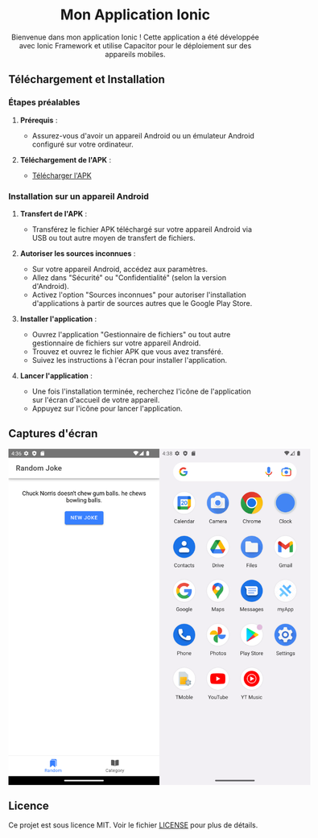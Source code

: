 <!-- Titre de l'Application -->
<h1 align="center">Mon Application Ionic</h1>

<!-- Description de l'Application -->
<p align="center">Bienvenue dans mon application Ionic ! Cette application a été développée avec Ionic Framework et utilise Capacitor pour le déploiement sur des appareils mobiles.</p>

<!-- Téléchargement et Installation -->
## Téléchargement et Installation

### Étapes préalables

1. **Prérequis** :
   - Assurez-vous d'avoir un appareil Android ou un émulateur Android configuré sur votre ordinateur.

2. **Téléchargement de l'APK** :
   - [Télécharger l'APK](https://drive.google.com/file/d/12YJliLa1S5dvbPcwG-O17lkenFx98Vfw/view?usp=drive_link)

### Installation sur un appareil Android

1. **Transfert de l'APK** :
   - Transférez le fichier APK téléchargé sur votre appareil Android via USB ou tout autre moyen de transfert de fichiers.

2. **Autoriser les sources inconnues** :
   - Sur votre appareil Android, accédez aux paramètres.
   - Allez dans "Sécurité" ou "Confidentialité" (selon la version d'Android).
   - Activez l'option "Sources inconnues" pour autoriser l'installation d'applications à partir de sources autres que le Google Play Store.

3. **Installer l'application** :
   - Ouvrez l'application "Gestionnaire de fichiers" ou tout autre gestionnaire de fichiers sur votre appareil Android.
   - Trouvez et ouvrez le fichier APK que vous avez transféré.
   - Suivez les instructions à l'écran pour installer l'application.

4. **Lancer l'application** :
   - Une fois l'installation terminée, recherchez l'icône de l'application sur l'écran d'accueil de votre appareil.
   - Appuyez sur l'icône pour lancer l'application.

<!-- Captures d'écran de l'Application -->
## Captures d'écran
<div style="display: flex; justify-content: space-between;">
<img src="screenshots/Screenshot1.png" alt="Capture d'écran 1" width="300">
<img src="screenshots/Screenshot2.png" alt="Capture d'écran 2" width="300">
</div>

<!-- Licence -->
## Licence

Ce projet est sous licence MIT. Voir le fichier [LICENSE](LICENSE) pour plus de détails.

